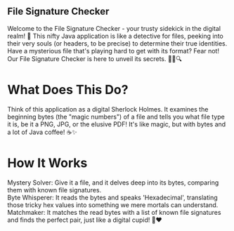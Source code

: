 ## File Signature Checker

Welcome to the File Signature Checker - your trusty sidekick in the digital realm! 🌟 This nifty Java application is like a detective for files, peeking into their very souls (or headers, to be precise) to determine their true identities. Have a mysterious file that's playing hard to get with its format? Fear not! Our File Signature Checker is here to unveil its secrets. 🕵️‍♂️🔍    

# What Does This Do?

Think of this application as a digital Sherlock Holmes. It examines the beginning bytes (the "magic numbers") of a file and tells you what file type it is, be it a PNG, JPG, or the elusive PDF! It's like magic, but with bytes and a lot of Java coffee! ☕️✨   

# How It Works

Mystery Solver: Give it a file, and it delves deep into its bytes, comparing them with known file signatures.  
Byte Whisperer: It reads the bytes and speaks 'Hexadecimal', translating those tricky hex values into something we mere mortals can understand.  
Matchmaker: It matches the read bytes with a list of known file signatures and finds the perfect pair, just like a digital cupid! 🏹❤️